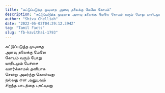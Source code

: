 ```yaml
---
title: "கட்டுப்படுத்த முடியாத அளவு தலைக்கு மேலே கோபம்"
description: "கட்டுப்படுத்த முடியாத அளவு தலைக்கு மேலே கோபம் வரும் போது யாரிடமும் பேச்சை வளர்க்காமல் தனியாக சென்று அமர்ந்து கொள்வது நல்லது."
author: "Shiva Chelliah"
date: "2022-06-02T04:29:12.394Z"
tag: "Tamil Facts"
slug: "fb-kavithai-1793"
---
```


கட்டுப்படுத்த முடியாத  
அளவு தலைக்கு மேலே  
கோபம் வரும் போது  
யாரிடமும் பேச்சை  
வளர்க்காமல் தனியாக  
சென்று அமர்ந்து கொள்வது  
நல்லது என அனுபவம்  
சிறந்த பாடத்தை புகட்டியது

